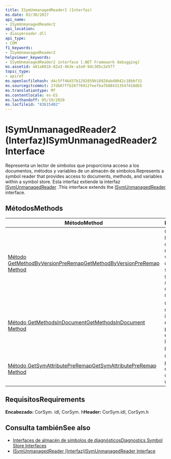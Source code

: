 ```yaml
---
title: ISymUnmanagedReader2 (Interfaz)
ms.date: 03/30/2017
api_name:
- ISymUnmanagedReader2
api_location:
- diasymreader.dll
api_type:
- COM
f1_keywords:
- ISymUnmanagedReader2
helpviewer_keywords:
- ISymUnmanagedReader2 interface [.NET Framework debugging]
ms.assetid: a01a881b-82a3-4b3e-a3a9-9dc305c2e5f7
topic_type:
- apiref
ms.openlocfilehash: d4c5ff46d37b1292059b18920abd8042c18bbf31
ms.sourcegitcommit: 27db07ffb26f76912feefba7b884313547410db5
ms.translationtype: MT
ms.contentlocale: es-ES
ms.lasthandoff: 05/19/2020
ms.locfileid: "83615402"
---
```

# <a name="isymunmanagedreader2-interface"></a><span data-ttu-id="74672-102">ISymUnmanagedReader2 (Interfaz)</span><span class="sxs-lookup"><span data-stu-id="74672-102">ISymUnmanagedReader2 Interface</span></span>
<span data-ttu-id="74672-103">Representa un lector de símbolos que proporciona acceso a los documentos, métodos y variables de un almacén de símbolos.</span><span class="sxs-lookup"><span data-stu-id="74672-103">Represents a symbol reader that provides access to documents, methods, and variables within a symbol store.</span></span> <span data-ttu-id="74672-104">Esta interfaz extiende la interfaz [ISymUnmanagedReader](isymunmanagedreader-interface.md) .</span><span class="sxs-lookup"><span data-stu-id="74672-104">This interface extends the [ISymUnmanagedReader](isymunmanagedreader-interface.md) interface.</span></span>  
  
## <a name="methods"></a><span data-ttu-id="74672-105">Métodos</span><span class="sxs-lookup"><span data-stu-id="74672-105">Methods</span></span>  
  
|<span data-ttu-id="74672-106">Método</span><span class="sxs-lookup"><span data-stu-id="74672-106">Method</span></span>|<span data-ttu-id="74672-107">Descripción</span><span class="sxs-lookup"><span data-stu-id="74672-107">Description</span></span>|  
|------------|-----------------|  
|[<span data-ttu-id="74672-108">Método GetMethodByVersionPreRemap</span><span class="sxs-lookup"><span data-stu-id="74672-108">GetMethodByVersionPreRemap Method</span></span>](isymunmanagedreader2-getmethodbyversionpreremap-method.md)|<span data-ttu-id="74672-109">Obtiene un método del lector de símbolos, dado un token de método y un número de versión de edición y continuación.</span><span class="sxs-lookup"><span data-stu-id="74672-109">Get a symbol reader method, given a method token and an edit-and-continue version number.</span></span>|  
|[<span data-ttu-id="74672-110">Método GetMethodsInDocument</span><span class="sxs-lookup"><span data-stu-id="74672-110">GetMethodsInDocument Method</span></span>](isymunmanagedreader2-getmethodsindocument-method.md)|<span data-ttu-id="74672-111">Obtiene todos los métodos que tienen información de línea en el documento proporcionado.</span><span class="sxs-lookup"><span data-stu-id="74672-111">Gets every method that has line information in the provided document.</span></span>|  
|[<span data-ttu-id="74672-112">Método GetSymAttributePreRemap</span><span class="sxs-lookup"><span data-stu-id="74672-112">GetSymAttributePreRemap Method</span></span>](isymunmanagedreader2-getsymattributepreremap-method.md)|<span data-ttu-id="74672-113">Obtiene un atributo personalizado basado en su nombre.</span><span class="sxs-lookup"><span data-stu-id="74672-113">Gets a custom attribute based upon its name.</span></span>|  
  
## <a name="requirements"></a><span data-ttu-id="74672-114">Requisitos</span><span class="sxs-lookup"><span data-stu-id="74672-114">Requirements</span></span>  
 <span data-ttu-id="74672-115">**Encabezado:** CorSym. idl, CorSym. h</span><span class="sxs-lookup"><span data-stu-id="74672-115">**Header:** CorSym.idl, CorSym.h</span></span>  
  
## <a name="see-also"></a><span data-ttu-id="74672-116">Consulta también</span><span class="sxs-lookup"><span data-stu-id="74672-116">See also</span></span>

- [<span data-ttu-id="74672-117">Interfaces de almacén de símbolos de diagnósticos</span><span class="sxs-lookup"><span data-stu-id="74672-117">Diagnostics Symbol Store Interfaces</span></span>](diagnostics-symbol-store-interfaces.md)
- [<span data-ttu-id="74672-118">ISymUnmanagedReader (Interfaz)</span><span class="sxs-lookup"><span data-stu-id="74672-118">ISymUnmanagedReader Interface</span></span>](isymunmanagedreader-interface.md)
